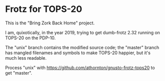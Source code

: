 # Frotz for TOPS-20

This is the "Bring Zork Back Home" project.

I am, quixotically, in the year 2019, trying to get dumb-frotz 2.32
running on TOPS-20 on the PDP-10.

The "unix" branch contains the modified source code; the "master" branch
has mangled filenames and symbols to make TOPS-20 happier, but it's
much less readable.

Process "unix" with https://github.com/athornton/gnusto-frotz-tops20 to
get "master".

